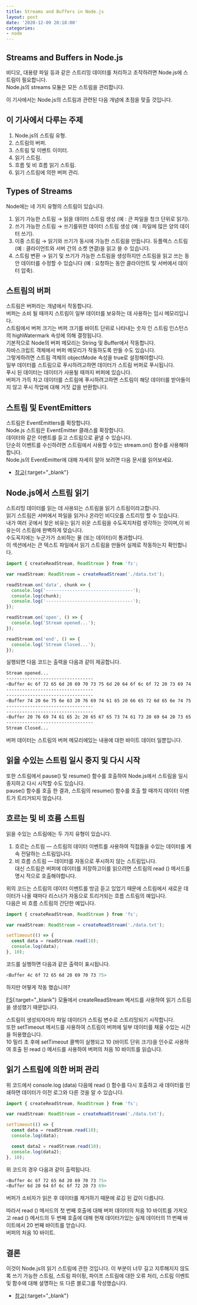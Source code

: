 ```yaml
---
title: Streams and Buffers in Node.js
layout: post
date: '2020-12-09 20:18:00'
categories:
- node
---
```


## Streams and Buffers in Node.js

비디오, 대용량 파일 등과 같은 스트리밍 데이터를 처리하고 조작하려면 Node.js에 스트림이 필요합니다.  
Node.js의 streams 모듈은 모든 스트림을 관리합니다.

이 기사에서는 Node.js의 스트림과 관련된 다음 개념에 초점을 맞출 것입니다.

## 이 기사에서 다루는 주제

1. Node.js의 스트림 유형.
2. 스트림의 버퍼.
3. 스트림 및 이벤트 이미터.
4. 읽기 스트림.
5. 흐름 및 비 흐름 읽기 스트림.
6. 읽기 스트림에 의한 버퍼 관리.

## Types of Streams

Node에는 네 가지 유형의 스트림이 있습니다.

1. 읽기 가능한 스트림 → 읽을 데이터 스트림 생성 (예 : 큰 파일을 청크 단위로 읽기).
2. 쓰기 가능한 스트림 → 쓰기를위한 데이터 스트림 생성 (예 : 파일에 많은 양의 데이터 쓰기).
3. 이중 스트림 → 읽기와 쓰기가 동시에 가능한 스트림을 만듭니다. 듀플렉스 스트림 (예 : 클라이언트와 서버 간의 소켓 연결)을 읽고 쓸 수 있습니다.
4. 스트림 변환 → 읽기 및 쓰기가 가능한 스트림을 생성하지만 스트림을 읽고 쓰는 동안 데이터를 수정할 수 있습니다 (예 : 요청하는 동안 클라이언트 및 서버에서 데이터 압축).

## 스트림의 버퍼

스트림은 버퍼라는 개념에서 작동합니다.  
버퍼는 소비 될 때까지 스트림이 일부 데이터를 보유하는 데 사용하는 임시 메모리입니다.  
스트림에서 버퍼 크기는 버퍼 크기를 바이트 단위로 나타내는 숫자 인 스트림 인스턴스의 highWatermark 속성에 의해 결정됩니다.  
기본적으로 Node의 버퍼 메모리는 String 및 Buffer에서 작동합니다.  
자바스크립트 객체에서 버퍼 메모리가 작동하도록 만들 수도 있습니다.   
그렇게하려면 스트림 객체의 objectMode 속성을 true로 설정해야합니다.  
일부 데이터를 스트림으로 푸시하려고하면 데이터가 스트림 버퍼로 푸시됩니다.  
푸시 된 데이터는 데이터가 사용될 때까지 버퍼에 있습니다.  
버퍼가 가득 차고 데이터를 스트림에 푸시하려고하면 스트림이 해당 데이터를 받아들이지 않고 푸시 작업에 대해 거짓 값을 반환합니다.

## 스트림 및 EventEmitters

스트림은 EventEmitters를 확장합니다.  
Node.js 스트림은 EventEmitter 클래스를 확장합니다.  
데이터와 같은 이벤트를 듣고 스트림으로 끝낼 수 있습니다.  
단순히 이벤트를 수신하려면 스트림에서 사용할 수있는 stream.on() 함수를 사용해야합니다.  
Node.js의 EventEmitter에 대해 자세히 알아 보려면 다음 문서를 읽어보세요.

* [참고](https://medium.com/developers-arena/nodejs-event-emitters-for-beginners-and-for-experts-591e3368fdd2){:target="_blank"}

## Node.js에서 스트림 읽기

스트리밍 데이터를 읽는 데 사용되는 스트림을 읽기 스트림이라고합니다.  
읽기 스트림은 서버에서 파일을 읽거나 온라인 비디오를 스트리밍 할 수 있습니다.  
내가 여러 곳에서 찾은 비유는 읽기 쉬운 스트림을 수도꼭지처럼 생각하는 것이며,이 비유는이 스트림에 완벽하게 맞습니다.  
수도꼭지에는 누군가가 소비하는 물 (또는 데이터)이 통과합니다.  
이 섹션에서는 큰 텍스트 파일에서 읽기 스트림을 만들어 실제로 작동하는지 확인합니다.

```javascript
import { createReadStream, ReadStream } from 'fs';

var readStream: ReadStream = createReadStream('./data.txt');

readStream.on('data', chunk => {
  console.log('---------------------------------');
  console.log(chunk);
  console.log('---------------------------------');
});

readStream.on('open', () => {
  console.log('Stream opened...');
});

readStream.on('end', () => {
  console.log('Stream Closed...');
});
```

실행되면 다음 코드는 출력을 다음과 같이 제공합니다.

```bash
Stream opened...
---------------------------------
<Buffer 4c 6f 72 65 6d 20 69 70 73 75 6d 20 64 6f 6c 6f 72 20 73 69 74 20 61 6d 65 74 2c 20 63 6f 6e 73 65 63 74 65 74 75 72 20 61 64 69 70 69 73 63 69 6e 67 ... >
---------------------------------
---------------------------------
<Buffer 74 20 6e 75 6e 63 20 76 69 74 61 65 20 66 65 72 6d 65 6e 74 75 6d 2e 20 49 6e 20 75 74 20 61 72 63 75 20 74 65 6d 70 6f 72 2c 20 66 61 75 63 69 62 75 ... >
---------------------------------
---------------------------------
<Buffer 20 76 69 74 61 65 2c 20 65 67 65 73 74 61 73 20 69 64 20 73 65 6d 2e 20 44 6f 6e 65 63 20 75 74 20 75 6c 74 72 69 63 69 65 73 20 6c 6f 72 65 6d 2c 20 ... >
---------------------------------
Stream Closed...
```

버퍼 데이터는 스트림의 버퍼 메모리에있는 내용에 대한 바이트 데이터 일뿐입니다.

## 읽을 수있는 스트림 일시 중지 및 다시 시작

또한 스트림에서 pause() 및 resume() 함수를 호출하여 Node.js에서 스트림을 일시 중지하고 다시 시작할 수도 있습니다.  
pause() 함수를 호출 한 결과, 스트림의 resume() 함수를 호출 할 때까지 데이터 이벤트가 트리거되지 않습니다.

## 흐르는 및 비 흐름 스트림

읽을 수있는 스트림에는 두 가지 유형이 있습니다.

1. 흐르는 스트림 — 스트림의 데이터 이벤트를 사용하여 직접들을 수있는 데이터를 계속 전달하는 스트림입니다.
2. 비 흐름 스트림 — 데이터를 자동으로 푸시하지 않는 스트림입니다.  
   대신 스트림은 버퍼에 데이터를 저장하고이를 읽으려면 스트림의 read () 메서드를 명시 적으로 호출해야합니다.

위의 코드는 스트림의 데이터 이벤트를 방금 듣고 있었기 때문에 스트림에서 새로운 데이터가 나올 때마다 리스너가 자동으로 트리거되는 흐름 스트림의 예입니다.  
다음은 비 흐름 스트림의 간단한 예입니다.

```javascript
import { createReadStream, ReadStream } from 'fs';

var readStream: ReadStream = createReadStream('./data.txt');

setTimeout(() => {
  const data = readStream.read(10);
  console.log(data);
}, 10);
```

코드를 실행하면 다음과 같은 출력이 표시됩니다.

```bash
<Buffer 4c 6f 72 65 6d 20 69 70 73 75>
```

하지만 어떻게 작동 했습니까?

[FS](https://nodejs.org/api/fs.html){:target="_blank"} 모듈에서 createReadStream 메서드를 사용하여 읽기 스트림을 생성했기 때문입니다.

스트림이 생성되자마자 파일 데이터가 스트림 변수로 스트리밍되기 시작합니다.  
또한 setTimeout 메서드를 사용하여 스트림이 버퍼에 일부 데이터를 채울 수있는 시간을 허용했습니다.  
10 밀리 초 후에 setTimeout 콜백이 실행되고 10 (바이트 단위 크기)을 인수로 사용하여 호출 된 read () 메서드를 사용하여 버퍼의 처음 10 바이트를 읽습니다.

## 읽기 스트림에 의한 버퍼 관리

위 코드에서 console.log (data) 다음에 read () 함수를 다시 호출하고 새 데이터를 인쇄하면 데이터가 이전 로그와 다른 것을 알 수 있습니다.

```javascript
import { createReadStream, ReadStream } from 'fs';

var readStream: ReadStream = createReadStream('./data.txt');

setTimeout(() => {
  const data = readStream.read(10);
  console.log(data);

  const data2 = readStream.read(10);
  console.log(data2);
}, 10);
```

위 코드의 경우 다음과 같이 출력됩니다.

```bash
<Buffer 4c 6f 72 65 6d 20 69 70 73 75>
<Buffer 6d 20 64 6f 6c 6f 72 20 73 69>
```

버퍼가 소비자가 읽은 후 데이터를 제거하기 때문에 로깅 된 값이 다릅니다.

따라서 read () 메서드의 첫 번째 호출에 대해 버퍼 데이터의 처음 10 바이트를 가져오고 read () 메서드의 두 번째 호출에 대해 현재 데이터가있는 실제 데이터의 11 번째 바이트에서 20 번째 바이트를 얻습니다.  
버퍼의 처음 10 바이트.

## 결론

이것이 Node.js의 읽기 스트림에 관한 것입니다.
이 부분이 너무 길고 지루해지지 않도록 쓰기 가능한 스트림, 스트림 파이핑, 파이프 스트림에 대한 오류 처리, 스트림 이벤트 및 함수에 대해 설명하는 또 다른 블로그를 작성했습니다.

* [참고](https://medium.com/developers-arena/streams-piping-and-their-error-handling-in-nodejs-c3fd818530b6){:target="_blank"}